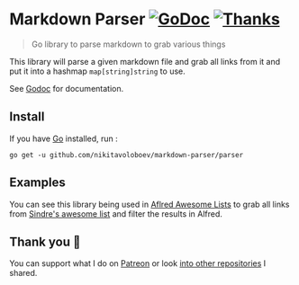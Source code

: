 # Markdown Parser [![GoDoc](https://godoc.org/github.com/nikitavoloboev/markdown-parser/parser?status.svg)](https://godoc.org/github.com/nikitavoloboev/markdown-parser/parser) [![Thanks](https://img.shields.io/badge/Say%20Thanks-💗-ff69b4.svg)](https://www.patreon.com/nikitavoloboev) 
> Go library to parse markdown to grab various things

This library will parse a given markdown file and grab all links from it and put it into a hashmap `map[string]string` to use.

See [Godoc](https://godoc.org/github.com/nikitavoloboev/markdown-parser/parser) for documentation.

## Install 
If you have [Go](https://golang.org/dl/) installed, run :

`go get -u github.com/nikitavoloboev/markdown-parser/parser`

## Examples 
You can see this library being used in [Aflred Awesome Lists](https://github.com/nikitavoloboev/alfred-awesome-lists) to grab all links from [Sindre's awesome list](https://github.com/sindresorhus/awesome) and filter the results in Alfred.

## Thank you 💜
You can support what I do on [Patreon](https://www.patreon.com/nikitavoloboev) or look [into other repositories](https://my.mindnode.com/ZKGETDkUaQUsL3q8q9z788CxG84oEHgDiT79GuzX#-143.5,-902.6,0) I shared. 